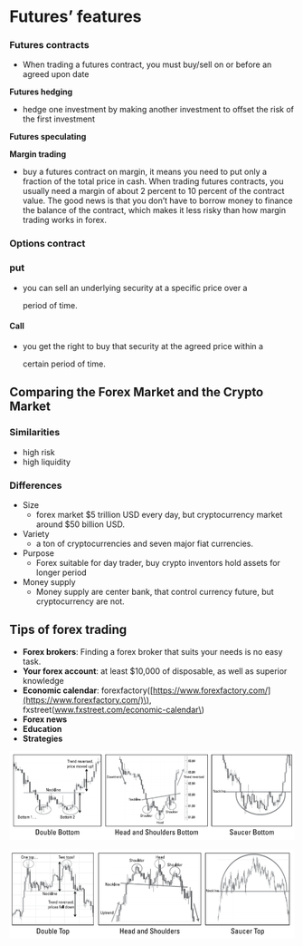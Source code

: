 # Futures’ features

### Futures contracts

* When trading a futures contract, you must buy/sell on or before an agreed upon date

**Futures hedging**

* hedge one investment by making another investment to offset the risk of the first investment

**Futures speculating**

**Margin trading**

* buy a futures contract on margin, it means you need to put only a fraction of the total price in cash. When trading futures contracts, you usually need a margin of about 2 percent to 10 percent of the contract value. The good news is that you don’t have to borrow money to finance the balance of the contract, which makes it less risky than how margin trading works in forex.

### Options contract

### put

* you can sell an underlying security at a specific price over a

  period of time.

#### Call

* you get the right to buy that security at the agreed price within a

  certain period of time.

## Comparing the Forex Market and the Crypto Market

### Similarities

* high risk
* high liquidity

### Differences

* Size
  * forex market $5 trillion USD every day, but cryptocurrency market around $50 billion USD.
* Variety     
  * a ton of cryptocurrencies and seven major fiat currencies.
* Purpose
  * Forex suitable for day trader, buy crypto inventors hold assets for longer period
* Money supply
  * Money supply are center bank, that control currency future, but cryptocurrency are not.

## Tips of forex trading

* **Forex brokers**: Finding a forex broker that suits your needs is no easy task.
* **Your forex account**: at least $10,000 of disposable, as well as superior knowledge 
* **Economic calendar**: forexfactory\([https://www.forexfactory.com/](https://www.forexfactory.com/)\), fxstreet\(www.fxstreet.com/economic-calendar\)
* **Forex news**
* **Education**
* **Strategies**

![Bullish reversal patterns](.gitbook/assets/image%20%281%29.png)

![Bearish reversal patterns](.gitbook/assets/image%20%282%29.png)



